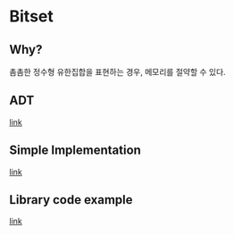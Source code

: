 # Bitset

## Why?
 촘촘한 정수형 유한집합을 표현하는 경우, 메모리를 절약할 수 있다.
<br />

## ADT
 [link](/Algorithm/data_structure/java/bitset/MyBitSet.java)
<br />

## Simple Implementation
 [link](/Algorithm/data_structure/java/bitset/BitSetImpl.java)
<br />

## Library code example
 [link](https://docs.oracle.com/en/java/javase/17/docs/api/java.base/java/util/BitSet.html)
<br />
